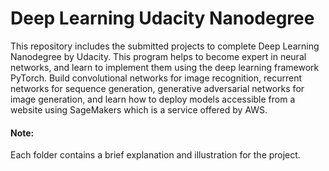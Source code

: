 # Deep Learning Udacity Nanodegree
 This repository includes the submitted projects to complete Deep Learning Nanodegree by Udacity. This program helps to become expert in neural networks, and learn to implement them using the deep learning framework PyTorch. Build convolutional networks for image recognition, recurrent networks for sequence generation, generative adversarial networks for image generation, and learn how to deploy models accessible from a website using SageMakers which is a service offered by AWS.
#### Note: 
Each folder contains a brief explanation and illustration for the project.
